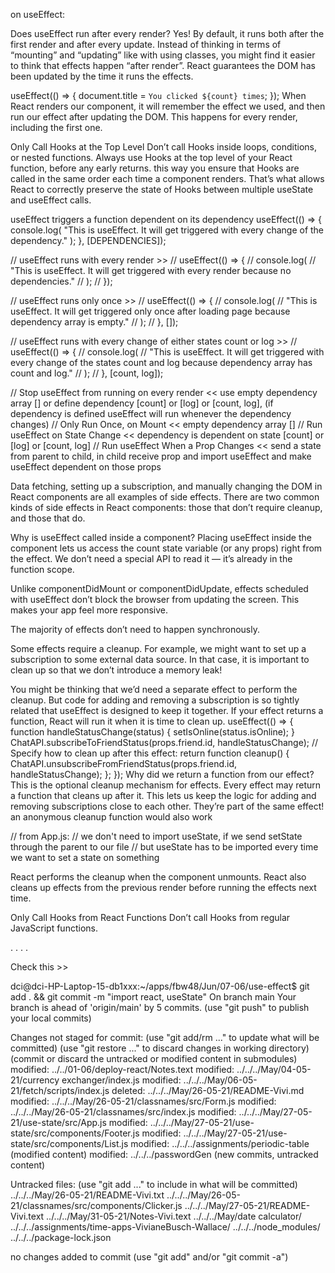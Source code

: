 on useEffect:

Does useEffect run after every render? Yes! By default, it runs both after the first render and after every update.
Instead of thinking in terms of “mounting” and “updating” like with using classes, you might find it easier to think that effects happen “after render”. React guarantees the DOM has been updated by the time it runs the effects.

useEffect(() => {
document.title = `You clicked ${count} times`;
});
When React renders our component, it will remember the effect we used, and then run our effect after updating the DOM. This happens for every render, including the first one.

Only Call Hooks at the Top Level
Don’t call Hooks inside loops, conditions, or nested functions.
Always use Hooks at the top level of your React function, before any early returns. this way you ensure that Hooks are called in the same order each time a component renders. That’s what allows React to correctly preserve the state of Hooks between multiple useState and useEffect calls.

useEffect triggers a function dependent on its dependency
useEffect(() => {
console.log(
"This is useEffect. It will get triggered with every change of the dependency."
);
}, [DEPENDENCIES]);

// useEffect runs with every render >>
// useEffect(() => {
// console.log(
// "This is useEffect. It will get triggered with every render because no dependencies."
// );
// });

// useEffect runs only once >>
// useEffect(() => {
// console.log(
// "This is useEffect. It will get triggered only once after loading page because dependency array is empty."
// );
// }, []);

// useEffect runs with every change of either states count or log >>
// useEffect(() => {
// console.log(
// "This is useEffect. It will get triggered with every change of the states count and log because dependency array has count and log."
// );
// }, [count, log]);

// Stop useEffect from running on every render << use empty dependency array [] or define dependency [count] or [log] or [count, log], (if dependency is defined useEffect will run whenever the dependency changes)
// Only Run Once, on Mount << empty dependency array []
// Run useEffect on State Change << dependency is dependent on state [count] or [log] or [count, log]
// Run useEffect When a Prop Changes << send a state from parent to child, in child receive prop and import useEffect and make useEffect dependent on those props

Data fetching, setting up a subscription, and manually changing the DOM in React components are all examples of side effects.
There are two common kinds of side effects in React components: those that don’t require cleanup, and those that do.

Why is useEffect called inside a component? Placing useEffect inside the component lets us access the count state variable (or any props) right from the effect. We don’t need a special API to read it — it’s already in the function scope.

Unlike componentDidMount or componentDidUpdate, effects scheduled with useEffect don’t block the browser from updating the screen. This makes your app feel more responsive.

The majority of effects don’t need to happen synchronously.

Some effects require a cleanup. For example, we might want to set up a subscription to some external data source. In that case, it is important to clean up so that we don’t introduce a memory leak!

You might be thinking that we’d need a separate effect to perform the cleanup. But code for adding and removing a subscription is so tightly related that useEffect is designed to keep it together. If your effect returns a function, React will run it when it is time to clean up.
useEffect(() => {
function handleStatusChange(status) {
setIsOnline(status.isOnline);
}
ChatAPI.subscribeToFriendStatus(props.friend.id, handleStatusChange);
// Specify how to clean up after this effect:
return function cleanup() {
ChatAPI.unsubscribeFromFriendStatus(props.friend.id, handleStatusChange);
};
});
Why did we return a function from our effect? This is the optional cleanup mechanism for effects. Every effect may return a function that cleans up after it. This lets us keep the logic for adding and removing subscriptions close to each other. They’re part of the same effect!
an anonymous cleanup function would also work

// from App.js:
// we don't need to import useState, if we send setState through the parent to our file
// but useState has to be imported every time we want to set a state on something

React performs the cleanup when the component unmounts. React also cleans up effects from the previous render before running the effects next time.

Only Call Hooks from React Functions
Don’t call Hooks from regular JavaScript functions.

.
.
.
.

Check this >>

dci@dci-HP-Laptop-15-db1xxx:~/apps/fbw48/Jun/07-06/use-effect$ git add . && git commit -m "import react, useState"
On branch main
Your branch is ahead of 'origin/main' by 5 commits.
(use "git push" to publish your local commits)

Changes not staged for commit:
(use "git add/rm <file>..." to update what will be committed)
(use "git restore <file>..." to discard changes in working directory)
(commit or discard the untracked or modified content in submodules)
modified: ../../01-06/deploy-react/Notes.text
modified: ../../../May/04-05-21/currency exchanger/index.js
modified: ../../../May/06-05-21/fetch/scripts/index.js
deleted: ../../../May/26-05-21/README-Vivi.md
modified: ../../../May/26-05-21/classnames/src/Form.js
modified: ../../../May/26-05-21/classnames/src/index.js
modified: ../../../May/27-05-21/use-state/src/App.js
modified: ../../../May/27-05-21/use-state/src/components/Footer.js
modified: ../../../May/27-05-21/use-state/src/components/List.js
modified: ../../../assignments/periodic-table (modified content)
modified: ../../../passwordGen (new commits, untracked content)

Untracked files:
(use "git add <file>..." to include in what will be committed)
../../../May/26-05-21/README-Vivi.txt
../../../May/26-05-21/classnames/src/components/Clicker.js
../../../May/27-05-21/README-Vivi.text
../../../May/31-05-21/Notes-Vivi.text
../../../May/date calculator/
../../../assignments/time-apps-VivianeBusch-Wallace/
../../../node_modules/
../../../package-lock.json

no changes added to commit (use "git add" and/or "git commit -a")
